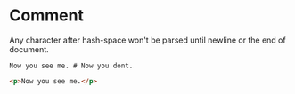 # Comment
Any character after hash-space won't be parsed until newline or the end of document.

```gr
Now you see me. # Now you dont.
```
``` html
<p>Now you see me.</p>
```
